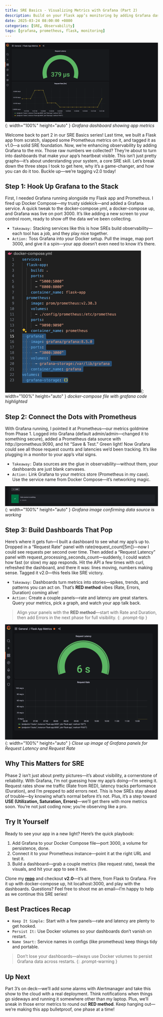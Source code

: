 ```yaml
---
title: SRE Basics - Visualizing Metrics with Grafana (Part 2)
description: Build on your Flask app’s monitoring by adding Grafana dashboards to visualize Prometheus metrics and enhance reliability.
date: 2025-03-24 08:00:00 +0800
categories: [SRE, Observability]
tags: [grafana, prometheus, flask, monitoring]
---
```


![Desktop View](/assets/img/posts/20250324/grafana-dashboard.png){: width="100%" height="auto" }
_Grafana dashboard showing app metrics_

Welcome back to part 2 in our SRE Basics series! Last time, we built a Flask app from scratch, slapped some Prometheus metrics on it, and tagged it as v1.0—a solid SRE foundation. Now, we’re enhancing observability by adding Grafana to the mix. Those raw numbers we collected? They’re about to turn into dashboards that make your app’s heartbeat visible. This isn’t just pretty graphs—it’s about understanding your system, a core SRE skill. Let’s break down the three steps I took to get here, why it’s a game-changer, and how you can do it too. Buckle up—we’re tagging v2.0 today!

## Step 1: Hook Up Grafana to the Stack
First, I needed Grafana running alongside my Flask app and Prometheus. I fired up Docker Compose—my trusty sidekick—and added a Grafana service. A quick tweak to the docker-compose.yml, a docker-compose up, and Grafana was live on port 3000. It’s like adding a new screen to your control room, ready to show off the data we’ve been collecting.

- `Takeaway:` Stacking services like this is how SREs build observability—each tool has a job, and they play nice together.
- `Action:` Toss Grafana into your Docker setup. Pull the image, map port 3000, and give it a spin—your app doesn’t even need to know it’s there.

![Desktop View](/assets/img/posts/20250324/docker-compose.png){: width="100%" height="auto" }
_docker-compose file with grafana code highlighted_

## Step 2: Connect the Dots with Prometheus
With Grafana running, I pointed it at Prometheus—our metrics goldmine from Phase 1. Logged into Grafana (default admin/admin—changed it to something secure), added a Prometheus data source with http://prometheus:9090, and hit “Save & Test.” Green light! Now Grafana could see all those request counts and latencies we’d been tracking. It’s like plugging in a monitor to your app’s vital signs.

- `Takeaway:` Data sources are the glue in observability—without them, your dashboards are just blank canvases.
- `Action:` Link Grafana to your metrics store (Prometheus in my case). Use the service name from Docker Compose—it’s networking magic.

![Desktop View](/assets/img/posts/20250324/grafana-data-source.png){: width="100%" height="auto" }
_Grafana image confirming data source is working_

## Step 3: Build Dashboards That Pop
Here’s where it gets fun—I built a dashboard to see what my app’s up to. Dropped in a “Request Rate” panel with rate(request_count[5m])—now I could see requests per second over time. Then added a “Request Latency” panel with request_processing_seconds_count—suddenly, I could watch how fast (or slow) my app responds. Hit the API a few times with curl, refreshed the dashboard, and there it was: lines moving, numbers making sense. Tagged it v2.0—this feels like SRE victory.

- `Takeaway:` Dashboards turn metrics into stories—spikes, trends, and patterns you can act on. That’s **RED method** vibes (Rate, Errors, Duration) coming alive!
- `Action:` Create a couple panels—rate and latency are great starters. Query your metrics, pick a graph, and watch your app talk back.

> Align your panels with the **RED method**—start with Rate and Duration, then add Errors in the next phase for full visibility.
  {: .prompt-tip }

![Desktop View](/assets/img/posts/20250324/grafana-panels.png){: width="100%" height="auto" }
_Close up image of Grafana panels for Request Latency and Request Rate_

## Why This Matters for SRE
Phase 2 isn’t just about pretty pictures—it’s about visibility, a cornerstone of reliability. With Grafana, I’m not guessing how my app’s doing—I’m seeing it. Request rates show me traffic (Rate from RED), latency tracks performance (Duration), and I’m prepped to add errors next. This is how SREs stay ahead of trouble—by knowing what’s normal before it’s not. Plus, it’s a step toward **USE (Utilization, Saturation, Errors)**—we’ll get there with more metrics soon. You’re not just coding now; you’re observing like a pro.

## Try It Yourself
Ready to see your app in a new light? Here’s the quick playbook:

1. Add Grafana to your Docker Compose file—port 3000, a volume for persistence, done.
2. Connect it to your Prometheus instance—point it at the right URL and test it.
3. Build a dashboard—grab a couple metrics (like request rate), tweak the visuals, and hit your app to see it live.

Clone my [**repo**](https://github.com/Rick-Houser/system-prism) and checkout **v2.0**—it’s all there, from Flask to Grafana. Fire it up with docker-compose up, hit localhost:3000, and play with the dashboards. Questions? Feel free to shoot me an email—I’m happy to help as we continue this SRE series!

## Best Practices Recap

- `Keep It Simple:` Start with a few panels—rate and latency are plenty to get hooked.
- `Persist It:` Use Docker volumes so your dashboards don’t vanish on restart.
- `Name Smart:` Service names in configs (like prometheus) keep things tidy and portable.

> Don’t lose your dashboards—always use Docker volumes to persist Grafana data across restarts.
{: .prompt-warning }

## Up Next
Part 3’s on deck—we’ll add some alarms with Alertmanager and take this show to the cloud with a real deployment. Think notifications when things go sideways and running it somewhere other than my laptop. Plus, we’ll sneak in those error metrics to round out **RED method**. Keep hanging out—we’re making this app bulletproof, one phase at a time!